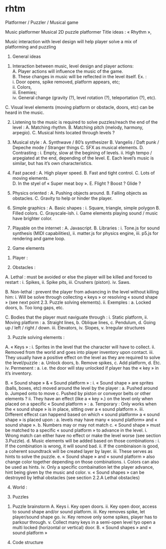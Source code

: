 # rhtm
Platformer / Puzzler / Musical game


Music platformer
Musical 2D puzzle platformer
Title ideas : « Rhythm »,

Music interaction with level design will help player solve a mix of platforming and puzzling

1)	General ideas

1.	Interaction between music, level design and player actions:  
A.	Player actions will influence the music of the game.  
B.  	These changes in music will be reflected in the level itself. Ex. :  
i.	Door opens, spike removed, platform appears, etc;  
ii.	Colors,  
iii. Enemies;   
iv.	General change (gravity (?), level rotation (?), teleportation (?), etc).  

C.	Visual level elements (moving platform or obstacle, doors, etc) can be heard in the music.

2.	Listening to the music is required to solve puzzles/reach the end of the level :
  A.	Matching rhythm.
  B.	Matching pitch (melody, harmony, arpegio).
  C.	Musical hints located through levels ?

3.	Musical style :
  A.	Synthwave / 80’s synthesizer 
  B.	Vangelis / Daft punk / Depeche mode / Stranger things
  C.	SFX as musical elements.
  D.	Contrasting :
    i.	Empty, slow at the begining of levels.
    ii.	High tempo / arpegiated at the end, depending of the level.
  E.	Each level’s music is similar, but has it’s own characteristics.

4.	Fast paced :
  A.	High player speed.
  B.	Fast and tight control.
  C.	Lots of moving elements.			
  D.	In the styel of « Super meat boy ».
  E.	Flight ? Boost ? Glide ?

5.	Physics oriented :
  A.	Pushing objects around.
  B.	Falling objects as obstacles.
  C.	Gravity to help or hinder the player.

6.	Simple graphics :
  A.	Basic shapes :
    i.	Square, triangle, simple polygon
  B.	Filled colors.
  C.	Grayscale-ish.
    i.	Game elements playing sound / music have brighter color.

7.	Playable on the internet :
  A.	Javascript.
  B.	Libraries :
    i.	Tone.js for sound synthesis (MIDI capabilities),
    ii.	matter.js for physics engine,
    iii.	p5.js for rendering and game loop.


2)	Game elements


1.	Player :


2.	Obstacles :

  A.	Lethal : must be avoided or else the player will be killed and forced to restart :
    i.	Spikes,
    ii.	Spike pits,
    iii.	Crushers (piston).
    iv.	Saws.

  B.	Non-lethal : prevent the player from advancing in the level without killing him:
    i.	Will be solve through collecting « keys » or resolving « sound shape » (see next point 2.3. Puzzle solving elements).
    ii.	Exemples :
      a.	Locked doors,
      b.	Too long gaps, etc.

  C.	 Bodies that the player must naviguate through :
    i.	Static platform,
    ii.	Moving platform :
      a.	Straight lines,
      b.	Oblique lines,
      c.	Pendulum,
      d.	Going up / left / right / down.
    iii.	Elevators,
    iv.	Slopes,
    v.	Irregular structures

3.	Puzzle solving elements :

  A.	« Keys »  :
    i.	Sprites in the level that the character will have to collect.
    ii.	Removed from the world and goes into player inventory upon contact.
    iii.	They usually have a positive effect on the level as they are required to solve the level/puzzle :
      a.	Unlock doors,
      b.	Remove spikes,
      c.	Add platform,
      d.	Etc.
    iv.	Permenent :
      a.	i.e. the door will stay unlocked if player has the « key » in it’s inventory.

  B.	« Sound shape » & « Sound platform » :
    i.	« Sound shape » are sprites (balls, boxes, etc) moved around the level by the player :
      a.	Pushed around
      b.	Jumped onto to move
      c.	Pushed by piston or conveyor belts or other elements ?
    ii.	They have an effect (like a « key ».) on the level only when placed on a specific « Sound platform » :
      a.	Temporary : Only works when the « sound shape » is in place, sitting over a « sound platform ».
    iii.	 Different effecst can happend based on which « sound platform» a « sound shape » is placed upon :
      a.	levels may have many « sound platform» and « sound shape ».
      b.	Numbers may or may not match
      c.	« Sound shape » must be matched to a specific « sound platform » to advance in the level.
        i.	Wrong match can either have no effect or make the level worse (see section 3.Puzzle).
      d.	Music elements will be added based on those combinations : 
        i.	If the combination is wrong, it will sound bad.
        ii.	If the combinaison is good, a coherent soundtrack will be created layer by layer.
        iii.	These serves as hints to solve the puzzle.
      e.	« Sound shape » and « sound platform » also change color together depending on those combinations.
        i.	Colors can also be used as hints.
    iv.	Only a specific combaination let the player advance, hint being given by the music and color.
    v.	« Sound shapes » can be destroyed by lethal obstacles (see section 2.2.A Lethal obstacles)

4.	World :

3)	Puzzles
  1.	Puzzle brainstorm
    A.	Keys
      i.	Key open doors.
      ii.	Key open door, access to sound shape  and/or sound platform.
      iii.	Key removes spike, let player/sound shape go.
      iv.	Key remove only some spikes, player has to parkour through.
      v.	Collect many keys in a semi-open level tyo open a multi locked (horizontal or vertical) door.
  B.	« Sound shapes » and « sound platform »

4)	Code structure

